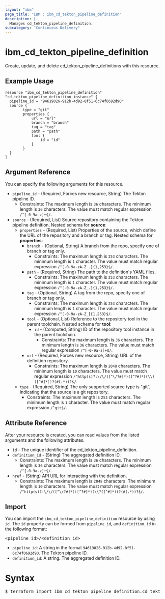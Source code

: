 ```yaml
---
layout: "ibm"
page_title: "IBM : ibm_cd_tekton_pipeline_definition"
description: |-
  Manages cd_tekton_pipeline_definition.
subcategory: "Continuous Delivery"
---
```


# ibm_cd_tekton_pipeline_definition

Create, update, and delete cd_tekton_pipeline_definitions with this resource.

## Example Usage

```hcl
resource "ibm_cd_tekton_pipeline_definition" "cd_tekton_pipeline_definition_instance" {
  pipeline_id = "94619026-912b-4d92-8f51-6c74f0692d90"
  source {
		type = "git"
		properties {
			url = "url"
			branch = "branch"
			tag = "tag"
			path = "path"
			tool {
				id = "id"
			}
		}
  }
}
```

## Argument Reference

You can specify the following arguments for this resource.

* `pipeline_id` - (Required, Forces new resource, String) The Tekton pipeline ID.
  * Constraints: The maximum length is `36` characters. The minimum length is `36` characters. The value must match regular expression `/^[-0-9a-z]+$/`.
* `source` - (Required, List) Source repository containing the Tekton pipeline definition.
Nested schema for **source**:
	* `properties` - (Required, List) Properties of the source, which define the URL of the repository and a branch or tag.
	Nested schema for **properties**:
		* `branch` - (Optional, String) A branch from the repo, specify one of branch or tag only.
		  * Constraints: The maximum length is `253` characters. The minimum length is `1` character. The value must match regular expression `/^[-0-9a-zA-Z_.]{1,253}$/`.
		* `path` - (Required, String) The path to the definition's YAML files.
		  * Constraints: The maximum length is `253` characters. The minimum length is `1` character. The value must match regular expression `/^[-0-9a-zA-Z_.]{1,253}$/`.
		* `tag` - (Optional, String) A tag from the repo, specify one of branch or tag only.
		  * Constraints: The maximum length is `253` characters. The minimum length is `1` character. The value must match regular expression `/^[-0-9a-zA-Z_]{1,253}$/`.
		* `tool` - (Optional, List) Reference to the repository tool in the parent toolchain.
		Nested schema for **tool**:
			* `id` - (Computed, String) ID of the repository tool instance in the parent toolchain.
			  * Constraints: The maximum length is `36` characters. The minimum length is `36` characters. The value must match regular expression `/^[-0-9a-z]+$/`.
		* `url` - (Required, Forces new resource, String) URL of the definition repository.
		  * Constraints: The maximum length is `2048` characters. The minimum length is `10` characters. The value must match regular expression `/^http(s)?:\/\/([^\/?#]*)([^?#]*)(\\?([^#]*))?(#(.*))?$/`.
	* `type` - (Required, String) The only supported source type is "git", indicating that the source is a git repository.
	  * Constraints: The maximum length is `253` characters. The minimum length is `1` character. The value must match regular expression `/^git$/`.

## Attribute Reference

After your resource is created, you can read values from the listed arguments and the following attributes.

* `id` - The unique identifier of the cd_tekton_pipeline_definition.
* `definition_id` - (String) The aggregated definition ID.
  * Constraints: The maximum length is `36` characters. The minimum length is `36` characters. The value must match regular expression `/^[-0-9a-z]+$/`.
* `href` - (String) API URL for interacting with the definition.
  * Constraints: The maximum length is `2048` characters. The minimum length is `10` characters. The value must match regular expression `/^http(s)?:\/\/([^\/?#]*)([^?#]*)(\\?([^#]*))?(#(.*))?$/`.


## Import

You can import the `ibm_cd_tekton_pipeline_definition` resource by using `id`.
The `id` property can be formed from `pipeline_id`, and `definition_id` in the following format:

<pre>
&lt;pipeline_id&gt;/&lt;definition_id&gt;
</pre>
* `pipeline_id`: A string in the format `94619026-912b-4d92-8f51-6c74f0692d90`. The Tekton pipeline ID.
* `definition_id`: A string. The aggregated definition ID.

# Syntax
<pre>
$ terraform import ibm_cd_tekton_pipeline_definition.cd_tekton_pipeline_definition &lt;pipeline_id&gt;/&lt;definition_id&gt;
</pre>
